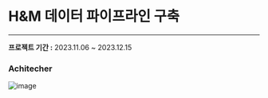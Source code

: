 # H&M 데이터 파이프라인 구축
---

**프로젝트 기간 :** 2023.11.06 ~ 2023.12.15 <br>




### Achitecher
![image](https://github.com/yeardream-de-project-team11/project-team11/assets/104144701/599d8a4a-4499-4121-a609-efc6966a3728)
